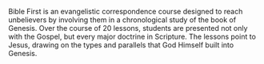 Bible First is an evangelistic correspondence course designed to reach unbelievers by involving them in a chronological study of the book of Genesis. Over the course of 20 lessons, students are presented not only with the Gospel, but every major doctrine in Scripture. The lessons point to Jesus, drawing on the types and parallels that God Himself built into Genesis.
